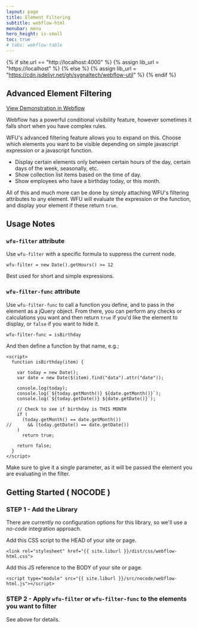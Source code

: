 ```yaml
---
layout: page
title: Element Filtering
subtitle: webflow-html
menubar: menu
hero_height: is-small
toc: true
# tabs: webflow-table
---
```


{% if site.url == "http://localhost:4000" %}
{% assign lib_url = "https://localhost" %}
{% else %}
{% assign lib_url = "https://cdn.jsdelivr.net/gh/sygnaltech/webflow-util" %}
{% endif %}

## Advanced Element Filtering

<a class="button is-danger" href="https://webflow-collections.webflow.io/advanced-filter" target="_blank">View Demonstration in Webflow</a>

Webflow has a powerful conditional visibility feature, however sometimes it falls short when you have complex rules.

WFU's advanced filtering feature allows you to expand on this.
Choose which elements you want to be visible depending on simple javascript expression or a javascript function.

- Display certain elements only between certain hours of the day, certain days of the week, seasonally, etc.
- Show collection list items based on the time of day.
- Show employees who have a birthday today, or this month. 

All of this and much more can be done by simply attaching WFU's filtering attributes to any element.
WFU will evaluate the expression or the function, and display your element if these return `true`.


## Usage Notes

### `wfu-filter` attribute

Use `wfu-filter` with a specific formula to suppress the current node.

```
wfu-filter = new Date().getHours() >= 12
```

Best used for short and simple expressions.

### `wfu-filter-func` attribute

Use `wfu-filter-func` to call a function you define, and to pass in the element as a jQuery object. 
From there, you can perform any checks or calculations you want and then return `true` if you'd like the element to display,
or `false` if you want to hide it.

```
wfu-filter-func = isBirthday
```

And then define a function by that name, e.g.;

```
<script>
  function isBirthday(item) {
    
    var today = new Date();
    var date = new Date($(item).find("data").attr("date")); 

    console.log(today);
    console.log(`${today.getMonth()} ${date.getMonth()}`);
    console.log(`${today.getDate()} ${date.getDate()}`);
    
    // Check to see if birthday is THIS MONTH 
    if (
      (today.getMonth() == date.getMonth())
//      && (today.getDate() == date.getDate())
    )
      return true;
   
    return false;
  }
</script>
```

Make sure to give it a single parameter,
as it will be passed the element you are evaluating in the filter. 

## Getting Started ( NOCODE )


### STEP 1 - Add the Library


There are currently no configuration options for this library, so we'll use a *no-code* integration approach.

Add this CSS script to the HEAD of your site or page.

```
<link rel="stylesheet" href="{{ site.liburl }}/dist/css/webflow-html.css">
```

Add this JS reference to the BODY of your site or page.

```
<script type="module" src="{{ site.liburl }}/src/nocode/webflow-html.js"></script>
```



### STEP 2 - Apply `wfu-filter` or `wfu-filter-func` to the elements you want to filter


See above for details. 

